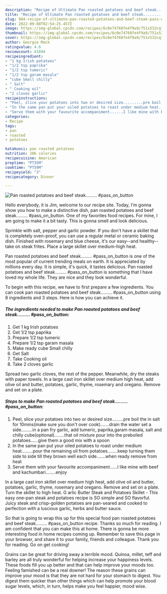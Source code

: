 ```yaml
---
description: "Recipe of Ultimate Pan roasted potatoes and beef steak......... #pass_on_button"
title: "Recipe of Ultimate Pan roasted potatoes and beef steak......... #pass_on_button"
slug: 984-recipe-of-ultimate-pan-roasted-potatoes-and-beef-steak-pass-on-button
date: 2022-09-08T02:54:25.457Z
image: https://img-global.cpcdn.com/recipes/6c0e74768fe4f9a9/751x532cq70/pan-roasted-potatoes-and-beef-steak-pass_on_button-recipe-main-photo.jpg
thumbnail: https://img-global.cpcdn.com/recipes/6c0e74768fe4f9a9/751x532cq70/pan-roasted-potatoes-and-beef-steak-pass_on_button-recipe-main-photo.jpg
cover: https://img-global.cpcdn.com/recipes/6c0e74768fe4f9a9/751x532cq70/pan-roasted-potatoes-and-beef-steak-pass_on_button-recipe-main-photo.jpg
author: Georgie Mack
ratingvalue: 4.6
reviewcount: 41694
recipeingredient:
- "1 kg Irish potatoes"
- "1/2 tsp paprika"
- "1/2 tsp tumeric"
- "1/2 tsp garam masala"
- "cube Small chilly"
- " Salt"
- " Cooking oil"
- "2 cloves garlic"
recipeinstructions:
- "Peel, slice your potatoes into two or desired size.........pre boil the in salt for 10mins(make sure you don&#39;t over cook).......drain the water set a side.........in a pan fry garlic, add tumeric, paprika,garam masala, salt and chilly cube(optional)........that oil mixture pour into the preboiled potatoes......give them a good mix with a spoon"
- "In the same pan put your oiled potatoes to roast under medium heat.........pour the remaining oil from potatoes........keep turning them side to side till they brown well each side.......when ready remove from heat"
- "Serve them with your favourite accompaniment......I like mine with beef and kachumbari........enjoy"
categories:
- Recipe
tags:
- pan
- roasted
- potatoes

katakunci: pan roasted potatoes 
nutrition: 206 calories
recipecuisine: American
preptime: "PT35M"
cooktime: "PT59M"
recipeyield: "3"
recipecategory: Dinner

---
```



![Pan roasted potatoes and beef steak......... #pass_on_button](https://img-global.cpcdn.com/recipes/6c0e74768fe4f9a9/751x532cq70/pan-roasted-potatoes-and-beef-steak-pass_on_button-recipe-main-photo.jpg)

Hello everybody, it is Jim, welcome to our recipe site. Today, I'm gonna show you how to make a distinctive dish, pan roasted potatoes and beef steak......... #pass_on_button. One of my favorites food recipes. For mine, I am going to make it a bit tasty. This is gonna smell and look delicious.

Sprinkle with salt, pepper and garlic powder. If you don&#39;t have a skillet that is completely oven-proof, you can use a regular metal or ceramic baking dish. Finished with rosemary and blue cheese, it&#39;s our easy--and healthy--take on steak frites. Place a large skillet over medium-high heat.

Pan roasted potatoes and beef steak......... #pass_on_button is one of the most popular of current trending meals on earth. It is appreciated by millions every day. It is simple, it's quick, it tastes delicious. Pan roasted potatoes and beef steak......... #pass_on_button is something that I have loved my whole life. They are nice and they look wonderful.


To begin with this recipe, we have to first prepare a few ingredients. You can cook pan roasted potatoes and beef steak......... #pass_on_button using 8 ingredients and 3 steps. Here is how you can achieve it.

<!--inarticleads1-->

##### The ingredients needed to make Pan roasted potatoes and beef steak......... #pass_on_button:

1. Get 1 kg Irish potatoes
1. Get 1/2 tsp paprika
1. Prepare 1/2 tsp tumeric
1. Prepare 1/2 tsp garam masala
1. Make ready cube Small chilly
1. Get  Salt
1. Take  Cooking oil
1. Take 2 cloves garlic


Spread two garlic cloves, the rest of the pepper. Meanwhile, dry the steaks with paper towels. In a large cast iron skillet over medium high heat, add olive oil and butter, potatoes, garlic, thyme, rosemary and oregano. Remove and set on a plate. 

<!--inarticleads2-->

##### Steps to make Pan roasted potatoes and beef steak......... #pass_on_button:

1. Peel, slice your potatoes into two or desired size.........pre boil the in salt for 10mins(make sure you don&#39;t over cook).......drain the water set a side.........in a pan fry garlic, add tumeric, paprika,garam masala, salt and chilly cube(optional)........that oil mixture pour into the preboiled potatoes......give them a good mix with a spoon
1. In the same pan put your oiled potatoes to roast under medium heat.........pour the remaining oil from potatoes........keep turning them side to side till they brown well each side.......when ready remove from heat
1. Serve them with your favourite accompaniment......I like mine with beef and kachumbari........enjoy


In a large cast iron skillet over medium high heat, add olive oil and butter, potatoes, garlic, thyme, rosemary and oregano. Remove and set on a plate. Turn the skillet to high heat. G arlic Butter Steak and Potatoes Skillet - This easy one-pan steak and potatoes recipe is SO simple and SO flavorful. Juicy steak and crisp-golden potatoes are pan-seared and cooked to perfection with a luscious garlic, herbs and butter sauce. 

So that is going to wrap this up for this special food pan roasted potatoes and beef steak......... #pass_on_button recipe. Thanks so much for reading. I am confident that you can make this at home. There is gonna be more interesting food in home recipes coming up. Remember to save this page in your browser, and share it to your family, friends and colleague. Thank you for reading. Go on get cooking!

Grains can be great for driving away a terrible mood. Quinoa, millet, teff and barley are all truly wonderful for helping increase your happiness levels. These foods fill you up better and that can help improve your moods too. Feeling famished can be a real downer! The reason these grains can improve your mood is that they are not hard for your stomach to digest. You digest them quicker than other things which can help promote your blood sugar levels, which, in turn, helps make you feel happier, mood wise.
